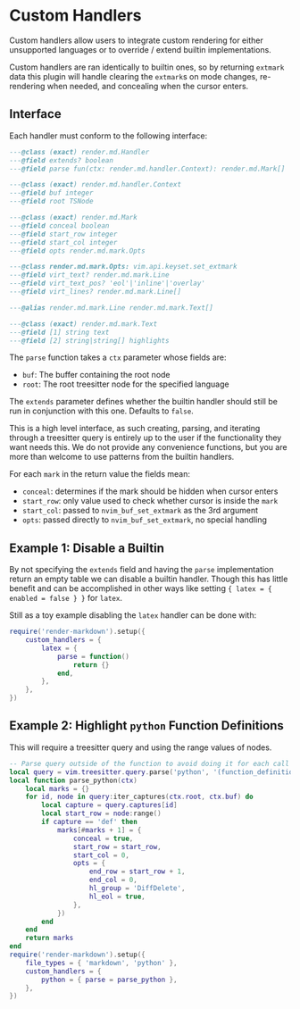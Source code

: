 # Custom Handlers

Custom handlers allow users to integrate custom rendering for either unsupported
languages or to override / extend builtin implementations.

Custom handlers are ran identically to builtin ones, so by returning `extmark` data
this plugin will handle clearing the `extmark`s on mode changes, re-rendering when
needed, and concealing when the cursor enters.

## Interface

Each handler must conform to the following interface:

```lua
---@class (exact) render.md.Handler
---@field extends? boolean
---@field parse fun(ctx: render.md.handler.Context): render.md.Mark[]

---@class (exact) render.md.handler.Context
---@field buf integer
---@field root TSNode

---@class (exact) render.md.Mark
---@field conceal boolean
---@field start_row integer
---@field start_col integer
---@field opts render.md.mark.Opts

---@class render.md.mark.Opts: vim.api.keyset.set_extmark
---@field virt_text? render.md.mark.Line
---@field virt_text_pos? 'eol'|'inline'|'overlay'
---@field virt_lines? render.md.mark.Line[]

---@alias render.md.mark.Line render.md.mark.Text[]

---@class (exact) render.md.mark.Text
---@field [1] string text
---@field [2] string|string[] highlights
```

The `parse` function takes a `ctx` parameter whose fields are:

- `buf`: The buffer containing the root node
- `root`: The root treesitter node for the specified language

The `extends` parameter defines whether the builtin handler should still be run in
conjunction with this one. Defaults to `false`.

This is a high level interface, as such creating, parsing, and iterating through
a treesitter query is entirely up to the user if the functionality they want needs
this. We do not provide any convenience functions, but you are more than welcome
to use patterns from the builtin handlers.

For each `mark` in the return value the fields mean:

- `conceal`: determines if the mark should be hidden when cursor enters
- `start_row`: only value used to check whether cursor is inside the `mark`
- `start_col`: passed to `nvim_buf_set_extmark` as the 3rd argument
- `opts`: passed directly to `nvim_buf_set_extmark`, no special handling

## Example 1: Disable a Builtin

By not specifying the `extends` field and having the `parse` implementation return
an empty table we can disable a builtin handler. Though this has little benefit and
can be accomplished in other ways like setting `{ latex = { enabled = false } }`
for `latex`.

Still as a toy example disabling the `latex` handler can be done with:

```lua
require('render-markdown').setup({
    custom_handlers = {
        latex = {
            parse = function()
                return {}
            end,
        },
    },
})
```

## Example 2: Highlight `python` Function Definitions

This will require a treesitter query and using the range values of nodes.

```lua
-- Parse query outside of the function to avoid doing it for each call
local query = vim.treesitter.query.parse('python', '(function_definition) @def')
local function parse_python(ctx)
    local marks = {}
    for id, node in query:iter_captures(ctx.root, ctx.buf) do
        local capture = query.captures[id]
        local start_row = node:range()
        if capture == 'def' then
            marks[#marks + 1] = {
                conceal = true,
                start_row = start_row,
                start_col = 0,
                opts = {
                    end_row = start_row + 1,
                    end_col = 0,
                    hl_group = 'DiffDelete',
                    hl_eol = true,
                },
            })
        end
    end
    return marks
end
require('render-markdown').setup({
    file_types = { 'markdown', 'python' },
    custom_handlers = {
        python = { parse = parse_python },
    },
})
```

